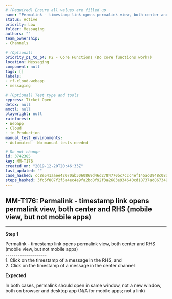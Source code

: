 ```yaml
---
# (Required) Ensure all values are filled up
name: "Permalink - timestamp link opens permalink view, both center and RHS (mobile view, but not mobile apps)"
status: Active
priority: Low
folder: Messaging
authors: ""
team_ownership: 
- Channels

# (Optional)
priority_p1_to_p4: P2 - Core Functions (Do core functions work?)
location: Messaging
component: null
tags: []
labels: 
- rf-cloud-webapp
- messaging

# (Optional) Test type and tools
cypress: Ticket Open
detox: null
mmctl: null
playwright: null
rainforest: 
- Webapp
- Cloud
- in Production
manual_test_environments: 
- Automated - No manual tests needed

# Do not change
id: 3742385
key: MM-T176
created_on: "2019-12-20T20:46:33Z"
last_updated: ""
case_hashed: cc8e541aaee42070ab3060869d46d2784770bc7ccc4ef145ac0948c08d58aac220380a2b80b96302da1ed7d84038fafc
steps_hashed: 3fc5f807f2f5a4ec4e9fa2bd8f92f3a2683e934640cd18737ad867349d307e35676ccf79451127a13672ea65c61ffbf5
---
```


<!-- (Auto-generated) Based on frontmatter's "key" and "name" -->

## MM-T176: Permalink - timestamp link opens permalink view, both center and RHS (mobile view, but not mobile apps)

---

**Step 1**

Permalink - timestamp link opens permalink view, both center and RHS (mobile view, but not mobile apps)\
\--------------------\
1\. Click on the timestamp of a message in the RHS, and\
2\. Click on the timestamp of a message in the center channel

**Expected**

In both cases, permalink should open in same window, not a new window, both on browser and desktop app (N/A for mobile apps; not a link)
